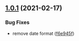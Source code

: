 ## [1.0.1](https://github.com/valverdealbo/ajv-strict-formats/compare/v1.0.0...v1.0.1) (2021-02-17)


### Bug Fixes

* remove date format ([f6e945f](https://github.com/valverdealbo/ajv-strict-formats/commit/f6e945f20d89140d6ba6e0187b7c098784f409ae))
